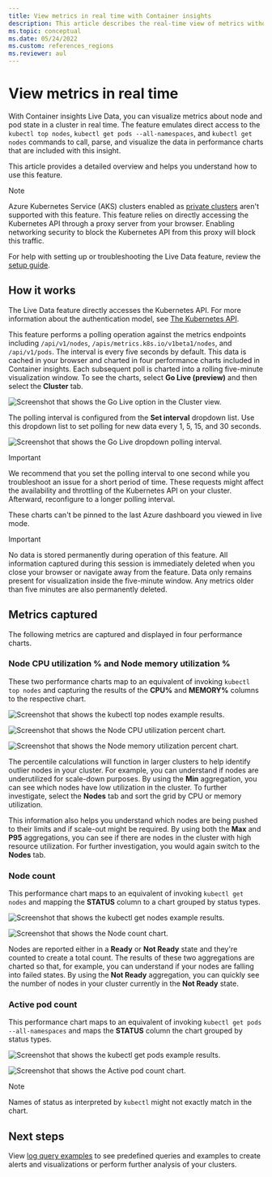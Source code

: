 ```yaml
---
title: View metrics in real time with Container insights
description: This article describes the real-time view of metrics without using kubectl with Container insights.
ms.topic: conceptual
ms.date: 05/24/2022
ms.custom: references_regions
ms.reviewer: aul
---
```


# View metrics in real time

With Container insights Live Data, you can visualize metrics about node and pod state in a cluster in real time. The feature emulates direct access to the `kubectl top nodes`, `kubectl get pods --all-namespaces`, and `kubectl get nodes` commands to call, parse, and visualize the data in performance charts that are included with this insight.

This article provides a detailed overview and helps you understand how to use this feature.

>[!NOTE]
>Azure Kubernetes Service (AKS) clusters enabled as [private clusters](https://azure.microsoft.com/updates/aks-private-cluster/) aren't supported with this feature. This feature relies on directly accessing the Kubernetes API through a proxy server from your browser. Enabling networking security to block the Kubernetes API from this proxy will block this traffic.

For help with setting up or troubleshooting the Live Data feature, review the [setup guide](container-insights-livedata-setup.md).

## How it works

The Live Data feature directly accesses the Kubernetes API. For more information about the authentication model, see [The Kubernetes API](https://kubernetes.io/docs/concepts/overview/kubernetes-api/).

This feature performs a polling operation against the metrics endpoints including `/api/v1/nodes`, `/apis/metrics.k8s.io/v1beta1/nodes`, and `/api/v1/pods`. The interval is every five seconds by default. This data is cached in your browser and charted in four performance charts included in Container insights. Each subsequent poll is charted into a rolling five-minute visualization window. To see the charts, select **Go Live (preview)** and then select the **Cluster** tab.

![Screenshot that shows the Go Live option in the Cluster view.](./media/container-insights-livedata-metrics/cluster-view-go-live-example-01.png)

The polling interval is configured from the **Set interval** dropdown list. Use this dropdown list to set polling for new data every 1, 5, 15, and 30 seconds.

![Screenshot that shows the Go Live dropdown polling interval.](./media/container-insights-livedata-metrics/cluster-view-polling-interval-dropdown.png)

>[!IMPORTANT]
>We recommend that you set the polling interval to one second while you troubleshoot an issue for a short period of time. These requests might affect the availability and throttling of the Kubernetes API on your cluster. Afterward, reconfigure to a longer polling interval.

These charts can't be pinned to the last Azure dashboard you viewed in live mode.

>[!IMPORTANT]
>No data is stored permanently during operation of this feature. All information captured during this session is immediately deleted when you close your browser or navigate away from the feature. Data only remains present for visualization inside the five-minute window. Any metrics older than five minutes are also permanently deleted.

## Metrics captured

The following metrics are captured and displayed in four performance charts.

### Node CPU utilization % and Node memory utilization %

These two performance charts map to an equivalent of invoking `kubectl top nodes` and capturing the results of the **CPU%** and **MEMORY%** columns to the respective chart.

![Screenshot that shows the kubectl top nodes example results.](./media/container-insights-livedata-metrics/kubectl-top-nodes-example.png)

![Screenshot that shows the Node CPU utilization percent chart.](./media/container-insights-livedata-metrics/cluster-view-node-cpu-util.png)

![Screenshot that shows the Node memory utilization percent chart.](./media/container-insights-livedata-metrics/cluster-view-node-memory-util.png)

The percentile calculations will function in larger clusters to help identify outlier nodes in your cluster. For example, you can understand if nodes are underutilized for scale-down purposes. By using the **Min** aggregation, you can see which nodes have low utilization in the cluster. To further investigate, select the **Nodes** tab and sort the grid by CPU or memory utilization.

This information also helps you understand which nodes are being pushed to their limits and if scale-out might be required. By using both the **Max** and **P95** aggregations, you can see if there are nodes in the cluster with high resource utilization. For further investigation, you would again switch to the **Nodes** tab.

### Node count

This performance chart maps to an equivalent of invoking `kubectl get nodes` and mapping the **STATUS** column to a chart grouped by status types.

![Screenshot that shows the kubectl get nodes example results.](./media/container-insights-livedata-metrics/kubectl-get-nodes-example.png)

![Screenshot that shows the Node count chart.](./media/container-insights-livedata-metrics/cluster-view-node-count-01.png)

Nodes are reported either in a **Ready** or **Not Ready** state and they're counted to create a total count. The results of these two aggregations are charted so that, for example, you can understand if your nodes are falling into failed states. By using the **Not Ready** aggregation, you can quickly see the number of nodes in your cluster currently in the **Not Ready** state.

### Active pod count

This performance chart maps to an equivalent of invoking `kubectl get pods --all-namespaces` and maps the **STATUS** column the chart grouped by status types.

![Screenshot that shows the kubectl get pods example results.](./media/container-insights-livedata-metrics/kubectl-get-pods-example.png)

![Screenshot that shows the Active pod count chart.](./media/container-insights-livedata-metrics/cluster-view-node-pod-count.png)

>[!NOTE]
>Names of status as interpreted by `kubectl` might not exactly match in the chart.

## Next steps

View [log query examples](container-insights-log-query.md) to see predefined queries and examples to create alerts and visualizations or perform further analysis of your clusters.
